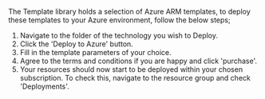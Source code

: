 The Template library holds a selection of Azure ARM templates, to deploy these templates to your Azure environment, follow the below steps;

1. Navigate to the folder of the technology you wish to Deploy.
2. Click the 'Deploy to Azure' button.
3. Fill in the template parameters of your choice.
4. Agree to the terms and conditions if you are happy and click 'purchase'.
5. Your resources should now start to be deployed within your chosen subscription. To check this, navigate to the resource group and check 'Deployments'.
